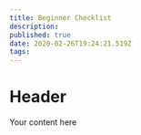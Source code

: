 ```yaml
---
title: Beginner Checklist
description: 
published: true
date: 2020-02-26T19:24:21.519Z
tags: 
---
```


# Header
Your content here
